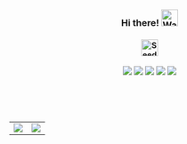 <div align= "center">

### Hi there! <img src="https://raw.githubusercontent.com/Tarikul-Islam-Anik/Animated-Fluent-Emojis/master/Emojis/Hand%20gestures/Waving%20Hand%20Light%20Skin%20Tone.png" alt="Waving Hand Light Skin Tone" width="30" height="30"/> 

#### <img src="https://raw.githubusercontent.com/Tarikul-Islam-Anik/Animated-Fluent-Emojis/master/Emojis/Animals/Seedling.png" alt="Seedling" width="30" height="30"/>

<img src="https://img.shields.io/badge/java-3a75b0?style=for-the-badge&logo=java&logoColor=white"/>
<img src="https://img.shields.io/badge/spring boot-6DB33F?style=for-the-badge&logo=springboot&logoColor=white"/>
<img src="https://img.shields.io/badge/spring security-6DB33F?style=for-the-badge&logo=springsecurity&logoColor=white"/>
<img src="https://img.shields.io/badge/docker-2496ED?style=for-the-badge&logo=docker&logoColor=white"/>
<img src="https://img.shields.io/badge/kubernetes-326CE5?style=for-the-badge&logo=kubernetes&logoColor=white"/>

<br><br><br>

<table>
    <tr>
      <td align="center" width="50%">
        <img src="https://github-readme-stats.vercel.app/api?username=jyuung&show_icons=true&theme=default&hide_border=true&rank_icon=github"/>
      </td>
      <td align="center" width="50%">
        <img src="https://github-readme-stats.vercel.app/api/top-langs/?username=jyuung&layout=donut&theme=default&hide_border=true"/>
      </td>
    </tr>
</table>

</div>

<!--출처: https://animated-fluent-emoji.vercel.app/->
